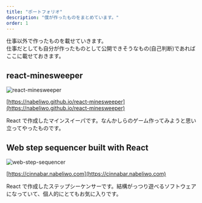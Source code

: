 ```yaml
---
title: "ポートフォリオ"
description: "僕が作ったものをまとめています。"
order: 1
---
```


仕事以外で作ったものを載せていきます。  
仕事だとしても自分が作ったものとして公開できそうなもの(自己判断)であればここに載せておきます。

## react-minesweeper

![react-minesweeper](/images/content/portfolio/react-minesweeper.png "react-minesweeper")

[https://nabeliwo.github.io/react-minesweeper](https://nabeliwo.github.io/react-minesweeper)

React で作成したマインスイーパです。なんかしらのゲーム作ってみようと思い立ってやったものです。

## Web step sequencer built with React

![web-step-sequencer](/images/content/portfolio/web-step-sequencer.png "web-step-sequencer")

[https://cinnabar.nabeliwo.com](https://cinnabar.nabeliwo.com)

React で作成したステップシーケンサーです。結構がっつり遊べるソフトウェアになっていて、個人的にとてもお気に入りです。
